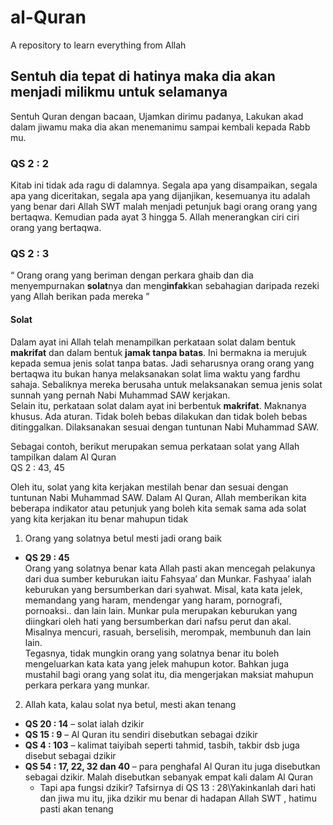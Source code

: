 # al-Quran
A repository to learn everything from Allah

## Sentuh dia tepat di hatinya maka dia akan menjadi milikmu untuk selamanya
Sentuh Quran dengan bacaan, Ujamkan dirimu padanya, Lakukan akad dalam jiwamu maka dia akan menemanimu sampai kembali kepada Rabb mu.
### QS 2 : 2
Kitab ini tidak ada ragu di dalamnya. Segala apa yang disampaikan, segala apa yang diceritakan, segala apa yang dijanjikan, kesemuanya itu adalah yang benar dari Allah SWT malah menjadi petunjuk bagi orang orang yang bertaqwa. Kemudian pada ayat 3 hingga 5. Allah menerangkan ciri ciri orang yang bertaqwa.

### QS 2 : 3
“ Orang orang yang beriman dengan perkara ghaib dan dia menyempurnakan **solat**nya dan meng**infak**kan sebahagian daripada rezeki yang Allah berikan pada mereka ”

#### Solat
Dalam ayat ini Allah telah menampilkan perkataan solat dalam bentuk **makrifat** dan dalam bentuk **jamak tanpa batas**. Ini bermakna ia merujuk kepada semua jenis solat tanpa batas. Jadi seharusnya orang orang yang bertaqwa itu bukan hanya melaksanakan solat lima waktu yang fardhu sahaja. Sebaliknya mereka berusaha untuk melaksanakan semua jenis solat sunnah yang pernah Nabi Muhammad SAW kerjakan.\
Selain itu, perkataan solat dalam ayat ini berbentuk **makrifat**. Maknanya khusus. Ada aturan. Tidak boleh bebas dilakukan dan tidak boleh bebas ditinggalkan. Dilaksanakan sesuai dengan tuntunan Nabi Muhammad SAW.

Sebagai contoh, berikut merupakan semua perkataan solat yang Allah tampilkan dalam Al Quran\
QS 2 : 43, 45

Oleh itu, solat yang kita kerjakan mestilah benar dan sesuai dengan tuntunan Nabi Muhammad SAW. Dalam Al Quran, Allah memberikan kita beberapa indikator atau petunjuk yang boleh kita semak sama ada solat yang kita kerjakan itu benar mahupun tidak
1. Orang yang solatnya betul mesti jadi orang baik
- **QS 29 : 45**\
Orang yang solatnya benar kata Allah pasti akan mencegah pelakunya dari dua sumber keburukan iaitu Fahsyaa’ dan Munkar.
Fashyaa’ ialah keburukan yang bersumberkan dari syahwat. Misal, kata kata jelek, memandang yang haram, mendengar yang haram, pornografi, pornoaksi.. dan lain lain.
Munkar pula merupakan keburukan yang diingkari oleh hati yang bersumberkan dari nafsu perut dan akal. Misalnya mencuri, rasuah, berselisih, merompak, membunuh dan lain lain.\
Tegasnya, tidak mungkin orang yang solatnya benar itu boleh mengeluarkan kata kata yang jelek mahupun kotor. Bahkan juga mustahil bagi orang yang solat itu, dia mengerjakan maksiat mahupun perkara perkara yang munkar.
2. Allah kata, kalau solat nya betul, mesti akan tenang
- **QS 20 : 14** – solat ialah dzikir
- **QS 15 : 9** – Al Quran itu sendiri disebutkan sebagai dzikir
- **QS 4 : 103** – kalimat taiyibah seperti tahmid, tasbih, takbir dsb juga disebut sebagai dzikir
- **QS 54 : 17, 22, 32 dan 40** – para penghafal Al Quran itu juga disebutkan sebagai dzikir. Malah disebutkan sebanyak empat kali dalam Al Quran
  - Tapi apa fungsi dzikir? Tafsirnya di QS 13 : 28\Yakinkanlah dari hati dan jiwa mu itu, jika dzikir mu benar di hadapan Allah SWT , hatimu pasti akan tenang


